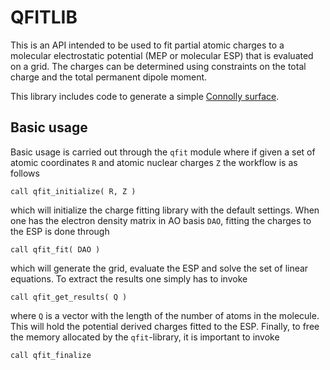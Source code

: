 QFITLIB
===

This is an API intended to be used to fit partial atomic charges to a molecular electrostatic potential (MEP or molecular ESP) that is evaluated on a grid. The charges can be determined using constraints on the total charge and the total permanent dipole moment.

This library includes code to generate a simple [Connolly surface](http://en.wikipedia.org/wiki/Accessible_surface_area).

## Basic usage

Basic usage is carried out through the `qfit` module where if given a set of atomic coordinates `R` and atomic nuclear charges `Z` the workflow is as follows

    call qfit_initialize( R, Z )

which will initialize the charge fitting library with the default settings. When one has the electron density matrix in AO basis `DAO`, fitting the charges to the ESP is done through

    call qfit_fit( DAO )

which will generate the grid, evaluate the ESP and solve the set of linear equations. To extract the results one simply has to invoke

    call qfit_get_results( Q )

where `Q` is a vector with the length of the number of atoms in the molecule. This will hold the potential derived charges fitted to the ESP. Finally, to free the memory allocated by the `qfit`-library, it is important to invoke

    call qfit_finalize
